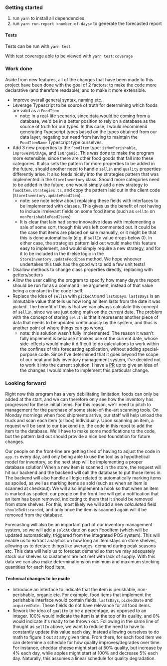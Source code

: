 ### Getting started
1. run `yarn` to install all dependencies
2. run `yarn run-report <number-of-days>` to generate the forecasted report

#### Tests
Tests can be run with
`yarn test`

With test coverage able to be viewed with
`yarn test:coverage`

### Work done

Aside from new features, all of the changes that have been made to this project have been done with the goal of 2 factors: to make the code more declarative (and therefore readable), and to make it more extensible.

- Improve overall general syntax, naming etc.
- Leverage Typescript to be source of truth for determining which foods are valid as a `FoodItem`
  - note: in a real-life scenario, since data would be coming from a database, we'd be in a better position to rely on a database as the source of truth for our types. In this case, I would recommend generating Typescript types based on the types obtained from our data layer, negating our need from having to maintain the `FoodItemName` Typescript type ourselves.
- Add 3 new properties to the `FoodItem` type: `isNonPerishable`, `improvesWithAge`, and `isOrganic`. This was done to make the program more extensible, since there are other food goods that fall into these categories. It also sets the pattern for more properties to be added in the future, should another need to handle `sellIn` and `quality` properties differently arise. It also feeds nicely into the strategies pattern that was implemented in the `StoreInventory` class. Should more categories need to be added in the future, one would simply add a new strategy to `foodItem.strategies.ts`, and copy the pattern laid out in the client code (`StoreInventory.updateFoodItem`).
  - note: see note below about replacing these fields with interfaces to be implemented with classes. This gives us the benefit of not having to include irrelevant fields on some food items (such as `sellIn` on `nonPerishableFoodItems`)
  - It is clear that Iain had some innovative ideas with implementing a sale of some sort, though this was left commented out. It could be the case that items are placed on sale manually, or it might be that this is done automatically (e.g. if `sellIn` value drops below 0). In either case, the strategies pattern laid out would make this feature easy to implement, and would simply require a new strategy, and for it to be included in the if-else logic in the `StoreInventory.updateFoodItem` method. We hope whoever undertakes this task has the good wit to add a few unit tests!
- Disallow methods to change class properties directly, replacing with getters/setters
- Allow the user calling the program to specify how many days the report should be run for as a command line argument, instead of that value being a constant in the code itself.
- Replace the idea of `sellIn` with `pickedAt` and `lastsDays`. `lastsDays` is an immutable value that tells us how long an item lasts from the date it was picked. The benefit of this is that we can always calculate this concept of `sellIn`, since we are just doing math on the current date. The problem with the concept of storing `sellIn` is that it represents another piece of data that needs to be updated continuously by the system, and thus is another point of where things can go wrong.
  - note: this solution wasn't fully implemented. The reason it wasn't fully implement is because it makes use of the current date, whose side-effects would make it difficult to do calculations to work within the confines of this forecasting application, without adding special-purpose code. Since I've determined that it goes beyond the scope of our neat and tidy inventory management system, I've decided not to work it into the current solution. I have a [PR](https://github.com/Tycholiz/inventory-mgmt-system/pull/6) up to give an idea of the changes I would make to implement this particular change.

### Looking forward

Right now this program has a very debilitating limitation: foods can only be added at the start, and we can therefore only see how the inventory has progressed for these initial items. For this reason, we'll need to pitch to management for the purchase of some state-of-the-art scanning tools. On Monday mornings when food shipments arrive, our staff will help unload the truck and scan each item (or box) individually. Upon scanning an item, a request will be sent to our backend (ie. the code in this repo) to add the item to the database. We'll have to make some modifications to the code, but the pattern laid out should provide a nice bed foundation for future changes.

Our people on the front-line are getting tired of having to adjust the code in `app.ts` every day, and only being able to use the tool as a hypothetical model for inventory, so the next step will be implementing a proper database solution! When a new item is scanned in the store, the request will hit our backend and the backend will call the database to put those items in. The backend will also handle all logic related to automatically marking items as spoiled, as well as marking items as sold (such as when an item is scanned at checkout). We will also implement a hook so that when an item is marked as spoiled, our people on the front line will get a notification that an item has been removed, indicating to them that it should be removed from store shelves. For this, most likely we will add a new *calculated* field `shouldBeDiscarded`, and only once the item is scanned again will it be removed from the database.

Forecasting will also be an important part of our inventory management system, so we will add a `soldAt` date on each FoodItem (which will be updated automatically, triggered from the integrated POS system). This will enable us to extract analytics on how long an item stays on store shelves, allowing us to deduce things like averages, demand during peak seasons etc. This data will help us to forecast demand so that we may adequately stock our shelves so customers are not met with lack of supply. With this data we can also make determinations on minimum and maximum stocking quantities for each food item.


#### Technical changes to be made

- Introduce an interface to indicate that the item is perishable, non-perishable, organic etc. For example, food items that implement the perishable interface would contain fields: `lastsDays`, `pickedDate` and `acquiredDate`. These fields do not have relevance for all food items.
- Rework the idea of `quality` to be a percentage, as opposed to an integer. 100% would indicate the item is at the top of its quality, and 0% would indicate it's ready to be thrown out. Following in the same line of thought as `sellIn` above, we want to reduce the need to have to constantly update this value each day, instead allowing ourselves to do math to figure it out at any given time. From there, for each food item we can determine a schedule for how quality improves/degrades over time. For instance, cheddar cheese might start at 50% quality, but increase by 4% each day, while apples might start at 100% and decrease 5% each day. Naturally, this assumes a linear schedule for quality degradation.
